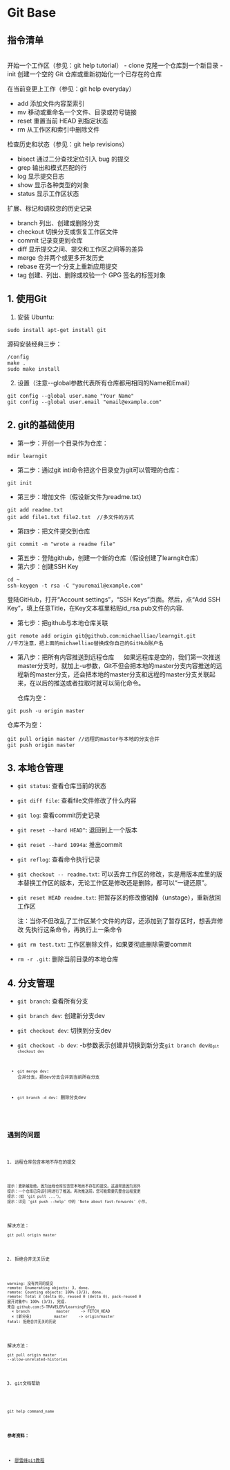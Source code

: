 # Git Base


## 指令清单
</br>
开始一个工作区（参见：git help tutorial）
-   clone      克隆一个仓库到一个新目录
-   init       创建一个空的 Git 仓库或重新初始化一个已存在的仓库

在当前变更上工作（参见：git help everyday）
-   add        添加文件内容至索引
-   mv         移动或重命名一个文件、目录或符号链接
-   reset      重置当前 HEAD 到指定状态
-   rm         从工作区和索引中删除文件

检查历史和状态（参见：git help revisions）
-   bisect     通过二分查找定位引入 bug 的提交
-   grep       输出和模式匹配的行
-   log        显示提交日志
-   show       显示各种类型的对象
-   status     显示工作区状态

扩展、标记和调校您的历史记录
-   branch     列出、创建或删除分支
-   checkout   切换分支或恢复工作区文件
-   commit     记录变更到仓库
-   diff       显示提交之间、提交和工作区之间等的差异
-   merge      合并两个或更多开发历史
-   rebase     在另一个分支上重新应用提交
-   tag        创建、列出、删除或校验一个 GPG 签名的标签对象


## 1. 使用Git
1. 安装
Ubuntu:
<pre><code>sudo install apt-get install git</code></pre>
源码安装经典三步：
<pre><code>/config
make .
sudo make install</code></pre>
2. 设置（注意--global参数代表所有仓库都用相同的Name和Email）
<pre><code>git config --global user.name "Your Name"
git config --global user.email "email@example.com"</code></pre>

## 2. git的基础使用
- 第一步：开创一个目录作为仓库：
<pre><code>mdir learngit</code></pre>
- 第二步：通过git inti命令把这个目录变为git可以管理的仓库：
<pre><code>git init</code></pre>
- 第三步：增加文件（假设新文件为readme.txt）
<pre><code>git add readme.txt
git add file1.txt file2.txt  //多文件的方式</code></pre>
- 第四步：把文件提交到仓库
<pre><code>git commit -m "wrote a readme file"</code></pre>
- 第五步：登陆github，创建一个新的仓库（假设创建了learngit仓库）
- 第六步：创建SSH Key
<pre><code>cd ~
ssh-keygen -t rsa -C "youremail@example.com"</code></pre>
  登陆GitHub，打开“Account settings”，“SSH Keys”页面。然后，点“Add SSH Key”，填上任意Title，在Key文本框里粘贴id_rsa.pub文件的内容.
  </br>
- 第七步：把github与本地仓库关联
<pre><code>git remote add origin git@github.com:michaelliao/learngit.git
//千万注意，把上面的michaelliao替换成你自己的GitHub账户名</code></pre>
- 第八步：把所有内容推送到远程仓库
&emsp; 如果远程库是空的，我们第一次推送master分支时，就加上-u参数，Git不但会把本地的master分支内容推送的远程新的master分支，还会把本地的master分支和远程的master分支关联起来，在以后的推送或者拉取时就可以简化命令。

  仓库为空：
<pre><code>git push -u origin master  </code></pre>
  仓库不为空：
<pre><code>git pull origin master //远程的master与本地的分支合并
git push origin master</code></pre>

## 3. 本地仓管理

- <code>git status</code>:  查看仓库当前的状态

- <code>git diff file</code>:  查看file文件修改了什么内容

- <code>git log</code>: 查看commit历史记录

- <code>git reset --hard HEAD^</code>: 退回到上一个版本

- <code>git reset --hard 1094a</code>: 推出commit

- <code>git reflog</code>: 查看命令执行记录

- <code>git checkout -- readme.txt</code>: 可以丢弃工作区的修改，实是用版本库里的版本替换工作区的版本，无论工作区是修改还是删除，都可以“一键还原”。

- <code>git reset HEAD readme.txt</code>: 把暂存区的修改撤销掉（unstage），重新放回工作区

  注：当你不但改乱了工作区某个文件的内容，还添加到了暂存区时，想丢弃修改
  先执行这条命令，再执行上一条命令


- <code>git rm test.txt</code>: 工作区删除文件，如果要彻底删除需要commit

- <code>rm -r .git</code>: 删除当前目录的本地仓库

## 4. 分支管理
- <code>git branch</code>: 查看所有分支

- <code>git branch dev</code>: 创建新分支dev

- <code>git checkout dev</code>: 切换到分支dev

- <code>git checkout -b dev</code>: -b参数表示创建并切换到新分支<code>git branch dev<code>和<code>git checkout dev</code>

- <code>git merge dev</code>: 合并分支，把dev分支合并到当前所在分支

- <code>git branch -d dev</code>: 删除分支dev


## 遇到的问题
1. 远程仓库包含本地不存在的提交
<pre><code>提示：更新被拒绝，因为远程仓库包含您本地尚不存在的提交。这通常是因为另外
提示：一个仓库已向该引用进行了推送。再次推送前，您可能需要先整合远程变更
提示：（如 'git pull ...'）。
提示：详见 'git push --help' 中的 'Note about fast-forwards' 小节。
</code></pre>
解决方法：<pre><code>git pull origin master</code></pre>

2. 拒绝合并无关历史
<pre><code>warning: 没有共同的提交
remote: Enumerating objects: 3, done.
remote: Counting objects: 100% (3/3), done.
remote: Total 3 (delta 0), reused 0 (delta 0), pack-reused 0
展开对象中: 100% (3/3), 完成.
来自 github.com:S-TRAVELER/LearningFiles
  × branch            master     -> FETCH_HEAD
  × [新分支]          master     -> origin/master
fatal: 拒绝合并无关的历史
</code></pre>
  解决方法：<pre><code>git pull origin master --allow-unrelated-histories </code></pre>

  3. git文档帮助  

  <pre><code>git help command_name </code></pre>

**参考资料：**
- [廖雪峰git教程](https://www.liaoxuefeng.com/wiki/0013739516305929606dd18361248578c67b8067c8c017b000)
